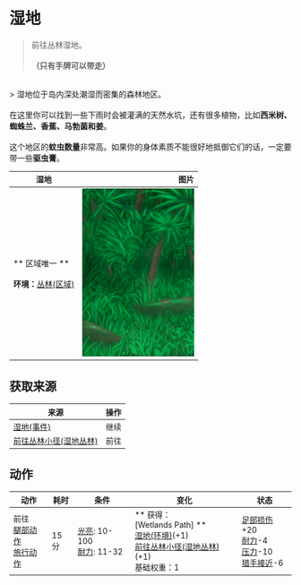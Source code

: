 # 湿地  
> 前往丛林湿地。<br><br><b>（只有手牌可以带走）</b>  
<br>  
> 湿地位于岛内深处潮湿而密集的森林地区。<br><br>在这里你可以找到一些下雨时会被灌满的天然水坑，还有很多植物，比如<b>西米树、蜘蛛兰、香蕉、马勃菌和姜</b>。<br><br>这个地区的<b>蚊虫数量</b>非常高。如果你的身体素质不能很好地抵御它们的话，一定要带一些<b>驱虫膏</b>。  
  
  湿地  |   图片   
 ----  |  ----:   
 ** 区域唯一 **<br><br>**环境：**[丛林(区域)](Jungle.md)  |  <img decoding="async" src="Sprite/Wetlands.png" href="a.md" style="max-width:300px;max-height:300px;">   
  
## 获取来源  
来源  |  操作  
----  |  ----  
[湿地(事件)](Event_WetlandsFound.md)  |  继续  
[前往丛林小径(湿地丛林)](Path_WetlandsToJungle.md)  |  前往  
## 动作  
动作  |  耗时  |  条件  |  变化  |  状态  
----  |  ----  |  ----  |  ----  |  ----  
前往<br>[腿部动作](LegAction.md)<br>[旅行动作](TravelAction.md)  |  15分  |  [光亮](Light.md): 10-100<br>[耐力](Stamina.md): 11-32  |  ** 获得： **<br>** [Wetlands Path] **<br>  [湿地(环境)](Env_Wetlands.md)(+1)<br>  [前往丛林小径(湿地丛林)](Path_WetlandsToJungle.md)(+1)<br>基础权重：1<br>  |  [足部损伤](FootDamage.md)+20<br>[耐力](Stamina.md)-4<br>[压力](Stress.md)-10<br>[猎手接近](HuntersProximity.md)-6  
